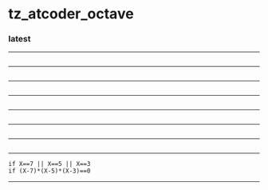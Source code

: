 # tz_atcoder_octave

### latest

---
```

```
---
```

```
---
```

```
---
```

```
---
```

```
---
```

```
---
```

```
---
```
if X==7 || X==5 || X==3
if (X-7)*(X-5)*(X-3)==0
```
---
